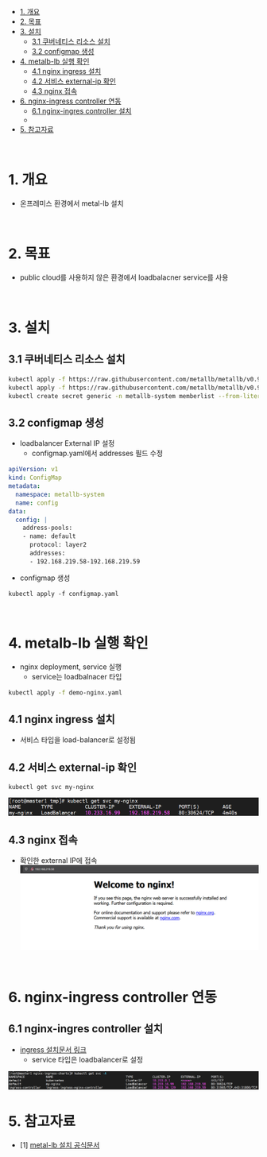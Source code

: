 - [1. 개요](#1-개요)
- [2. 목표](#2-목표)
- [3. 설치](#3-설치)
  - [3.1 쿠버네티스 리소스 설치](#31-쿠버네티스-리소스-설치)
  - [3.2 configmap 생성](#32-configmap-생성)
- [4. metalb-lb 실행 확인](#4-metalb-lb-실행-확인)
  - [4.1 nginx ingress 설치](#41-nginx-ingress-설치)
  - [4.2 서비스 external-ip 확인](#42-서비스-external-ip-확인)
  - [4.3 nginx 접속](#43-nginx-접속)
- [6. nginx-ingress controller 연동](#6-nginx-ingress-controller-연동)
  - [6.1 nginx-ingres controller 설치](#61-nginx-ingres-controller-설치)
  - [](#)
- [5. 참고자료](#5-참고자료)

<br>

# 1. 개요
* 온프레미스 환경에서 metal-lb 설치

<br>

# 2. 목표
* public cloud를 사용하지 않은 환경에서 loadbalacner service를 사용

<br>

# 3. 설치
## 3.1 쿠버네티스 리소스 설치
```sh
kubectl apply -f https://raw.githubusercontent.com/metallb/metallb/v0.9.5/manifests/namespace.yaml
kubectl apply -f https://raw.githubusercontent.com/metallb/metallb/v0.9.5/manifests/metallb.yaml
kubectl create secret generic -n metallb-system memberlist --from-literal=secretkey="$(openssl rand -base64 128)"
```

## 3.2 configmap 생성
* loadbalancer External IP 설정
  * configmap.yaml에서 addresses 필드 수정
```yaml
apiVersion: v1
kind: ConfigMap
metadata:
  namespace: metallb-system
  name: config
data:
  config: |
    address-pools:
    - name: default
      protocol: layer2
      addresses:
      - 192.168.219.58-192.168.219.59
```
* configmap 생성
```
kubectl apply -f configmap.yaml
```

<br>

# 4. metalb-lb 실행 확인
* nginx deployment, service 실행
  * service는 loadbalnacer 타입
```sh
kubectl apply -f demo-nginx.yaml
```

## 4.1 nginx ingress 설치
* 서비스 타입을 load-balancer로 설정됨

## 4.2 서비스 external-ip 확인
```
kubectl get svc my-nginx
```

![](imgs/get%20svc.png)

## 4.3 nginx 접속
* 확인한 external IP에 접속
![](img/../imgs/access%20nginx.png)

<br>

# 6. nginx-ingress controller 연동
## 6.1 nginx-ingres controller 설치
* [ingress 설치문서 링크](../helm/nginx-ingress-charts/Readme.md)
  * service 타입은 loadbalancer로 설정

![](./imgs/nginx-ingress.png)

## 

# 5. 참고자료
* [1] [metal-lb 설치 공식문서](https://metallb.universe.tf/installation/)

